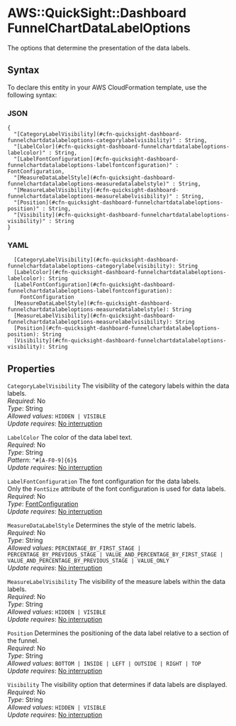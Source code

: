 # AWS::QuickSight::Dashboard FunnelChartDataLabelOptions<a name="aws-properties-quicksight-dashboard-funnelchartdatalabeloptions"></a>

The options that determine the presentation of the data labels\.

## Syntax<a name="aws-properties-quicksight-dashboard-funnelchartdatalabeloptions-syntax"></a>

To declare this entity in your AWS CloudFormation template, use the following syntax:

### JSON<a name="aws-properties-quicksight-dashboard-funnelchartdatalabeloptions-syntax.json"></a>

```
{
  "[CategoryLabelVisibility](#cfn-quicksight-dashboard-funnelchartdatalabeloptions-categorylabelvisibility)" : String,
  "[LabelColor](#cfn-quicksight-dashboard-funnelchartdatalabeloptions-labelcolor)" : String,
  "[LabelFontConfiguration](#cfn-quicksight-dashboard-funnelchartdatalabeloptions-labelfontconfiguration)" : FontConfiguration,
  "[MeasureDataLabelStyle](#cfn-quicksight-dashboard-funnelchartdatalabeloptions-measuredatalabelstyle)" : String,
  "[MeasureLabelVisibility](#cfn-quicksight-dashboard-funnelchartdatalabeloptions-measurelabelvisibility)" : String,
  "[Position](#cfn-quicksight-dashboard-funnelchartdatalabeloptions-position)" : String,
  "[Visibility](#cfn-quicksight-dashboard-funnelchartdatalabeloptions-visibility)" : String
}
```

### YAML<a name="aws-properties-quicksight-dashboard-funnelchartdatalabeloptions-syntax.yaml"></a>

```
  [CategoryLabelVisibility](#cfn-quicksight-dashboard-funnelchartdatalabeloptions-categorylabelvisibility): String
  [LabelColor](#cfn-quicksight-dashboard-funnelchartdatalabeloptions-labelcolor): String
  [LabelFontConfiguration](#cfn-quicksight-dashboard-funnelchartdatalabeloptions-labelfontconfiguration):
    FontConfiguration
  [MeasureDataLabelStyle](#cfn-quicksight-dashboard-funnelchartdatalabeloptions-measuredatalabelstyle): String
  [MeasureLabelVisibility](#cfn-quicksight-dashboard-funnelchartdatalabeloptions-measurelabelvisibility): String
  [Position](#cfn-quicksight-dashboard-funnelchartdatalabeloptions-position): String
  [Visibility](#cfn-quicksight-dashboard-funnelchartdatalabeloptions-visibility): String
```

## Properties<a name="aws-properties-quicksight-dashboard-funnelchartdatalabeloptions-properties"></a>

`CategoryLabelVisibility` <a name="cfn-quicksight-dashboard-funnelchartdatalabeloptions-categorylabelvisibility"></a>
The visibility of the category labels within the data labels\.  
_Required_: No  
_Type_: String  
_Allowed values_: `HIDDEN | VISIBLE`  
_Update requires_: [No interruption](https://docs.aws.amazon.com/AWSCloudFormation/latest/UserGuide/using-cfn-updating-stacks-update-behaviors.html#update-no-interrupt)

`LabelColor` <a name="cfn-quicksight-dashboard-funnelchartdatalabeloptions-labelcolor"></a>
The color of the data label text\.  
_Required_: No  
_Type_: String  
_Pattern_: `^#[A-F0-9]{6}$`  
_Update requires_: [No interruption](https://docs.aws.amazon.com/AWSCloudFormation/latest/UserGuide/using-cfn-updating-stacks-update-behaviors.html#update-no-interrupt)

`LabelFontConfiguration` <a name="cfn-quicksight-dashboard-funnelchartdatalabeloptions-labelfontconfiguration"></a>
The font configuration for the data labels\.  
Only the `FontSize` attribute of the font configuration is used for data labels\.  
_Required_: No  
_Type_: [FontConfiguration](aws-properties-quicksight-dashboard-fontconfiguration.md)  
_Update requires_: [No interruption](https://docs.aws.amazon.com/AWSCloudFormation/latest/UserGuide/using-cfn-updating-stacks-update-behaviors.html#update-no-interrupt)

`MeasureDataLabelStyle` <a name="cfn-quicksight-dashboard-funnelchartdatalabeloptions-measuredatalabelstyle"></a>
Determines the style of the metric labels\.  
_Required_: No  
_Type_: String  
_Allowed values_: `PERCENTAGE_BY_FIRST_STAGE | PERCENTAGE_BY_PREVIOUS_STAGE | VALUE_AND_PERCENTAGE_BY_FIRST_STAGE | VALUE_AND_PERCENTAGE_BY_PREVIOUS_STAGE | VALUE_ONLY`  
_Update requires_: [No interruption](https://docs.aws.amazon.com/AWSCloudFormation/latest/UserGuide/using-cfn-updating-stacks-update-behaviors.html#update-no-interrupt)

`MeasureLabelVisibility` <a name="cfn-quicksight-dashboard-funnelchartdatalabeloptions-measurelabelvisibility"></a>
The visibility of the measure labels within the data labels\.  
_Required_: No  
_Type_: String  
_Allowed values_: `HIDDEN | VISIBLE`  
_Update requires_: [No interruption](https://docs.aws.amazon.com/AWSCloudFormation/latest/UserGuide/using-cfn-updating-stacks-update-behaviors.html#update-no-interrupt)

`Position` <a name="cfn-quicksight-dashboard-funnelchartdatalabeloptions-position"></a>
Determines the positioning of the data label relative to a section of the funnel\.  
_Required_: No  
_Type_: String  
_Allowed values_: `BOTTOM | INSIDE | LEFT | OUTSIDE | RIGHT | TOP`  
_Update requires_: [No interruption](https://docs.aws.amazon.com/AWSCloudFormation/latest/UserGuide/using-cfn-updating-stacks-update-behaviors.html#update-no-interrupt)

`Visibility` <a name="cfn-quicksight-dashboard-funnelchartdatalabeloptions-visibility"></a>
The visibility option that determines if data labels are displayed\.  
_Required_: No  
_Type_: String  
_Allowed values_: `HIDDEN | VISIBLE`  
_Update requires_: [No interruption](https://docs.aws.amazon.com/AWSCloudFormation/latest/UserGuide/using-cfn-updating-stacks-update-behaviors.html#update-no-interrupt)
